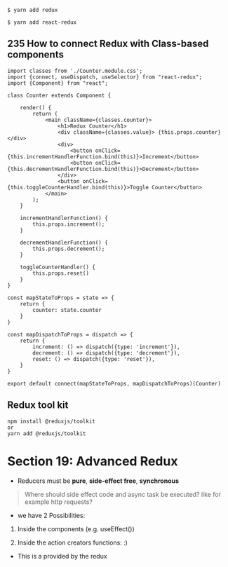 
```
$ yarn add redux

$ yarn add react-redux
```


## 235 How to connect Redux with Class-based components

```
import classes from './Counter.module.css';
import {connect, useDispatch, useSelector} from "react-redux";
import {Component} from "react";

class Counter extends Component {

    render() {
        return (
            <main className={classes.counter}>
                <h1>Redux Counter</h1>
                <div className={classes.value}> {this.props.counter} </div>
                <div>
                    <button onClick={this.incrementHandlerFunction.bind(this)}>Increment</button>
                    <button onClick={this.decrementHandlerFunction.bind(this)}>Decrement</button>
                </div>
                <button onClick={this.toggleCounterHandler.bind(this)}>Toggle Counter</button>
            </main>
        );
    }

    incrementHandlerFunction() {
        this.props.increment();
    }

    decrementHandlerFunction() {
        this.props.decrement();
    }

    toggleCounterHandler() {
        this.props.reset()
    }
}

const mapStateToProps = state => {
    return {
        counter: state.counter
    }
}

const mapDispatchToProps = dispatch => {
    return {
        increment: () => dispatch({type: 'increment'}),
        decrement: () => dispatch({type: 'decrement'}),
        reset: () => dispatch({type: 'reset'}),
    }
}

export default connect(mapStateToProps, mapDispatchToProps)(Counter)
```


## Redux tool kit

```shell
npm install @reduxjs/toolkit
or
yarn add @reduxjs/toolkit
```

# Section 19: Advanced Redux

- Reducers must be **pure**, **side-effect free**, **synchronous**  

> Where should side effect code and async task be executed? like for example http requests?

- we have  2 Possibilities:

1. Inside the components (e.g. useEffect())

2. Inside the action creators functions: :)
  - This is a provided by the redux
